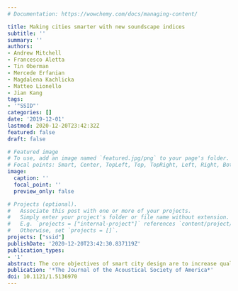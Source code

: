 ```yaml
---
# Documentation: https://wowchemy.com/docs/managing-content/

title: Making cities smarter with new soundscape indices
subtitle: ''
summary: ''
authors:
- Andrew Mitchell
- Francesco Aletta
- Tin Oberman
- Mercede Erfanian
- Magdalena Kachlicka
- Matteo Lionello
- Jian Kang
tags:
- '"SSID"'
categories: []
date: '2019-12-01'
lastmod: 2020-12-20T23:42:32Z
featured: false
draft: false

# Featured image
# To use, add an image named `featured.jpg/png` to your page's folder.
# Focal points: Smart, Center, TopLeft, Top, TopRight, Left, Right, BottomLeft, Bottom, BottomRight.
image:
  caption: ''
  focal_point: ''
  preview_only: false

# Projects (optional).
#   Associate this post with one or more of your projects.
#   Simply enter your project's folder or file name without extension.
#   E.g. `projects = ["internal-project"]` references `content/project/deep-learning/index.md`.
#   Otherwise, set `projects = []`.
projects: ["ssid"]
publishDate: '2020-12-20T23:42:30.837119Z'
publication_types:
- '1'
abstract: The core objectives of smart city design are to increase quality of life, enhance efficiency, and move towards the sustainability of cities. While this will involve increased integration of new and smarter technologies into urban design, the implementation of these technologies as applied to acoustics should be made within a design approach which considers these core objectives. Soundscape strategies have a focus on people’s perception and experience, considering the many factors which influence their perception. A recognized demand in the field of soundscape is a new set of metrics that can reliably measure both the acoustic environment and its perception. The European Research Council acknowledged this need and recently funded the Advanced Grant project “Soundscape Indices” (SSID), which aims at providing more advanced tools, compared to conventional dB-based metrics, by taking into account psychological, (psycho)acoustical, neurophysiological, and contextual factors for soundscape assessment. The SSID project will - characterise soundscapes, by capturing acoustic environments and establishing a comprehensive database; identify key factors and their influence on soundscape quality based on the database, by conducting laboratory psychological evaluations, acoustical/psychoacoustic factors analysis; and research the neural and psychophysiological underpinnings of soundscape experience. It is expected that SSID will provide a vital tool in guiding the implementation of the technological infrastructure of smart cities.
publication: '*The Journal of the Acoustical Society of America*'
doi: 10.1121/1.5136970
---
```

